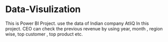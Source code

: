 # Data-Visulization
This is Power BI Project. use the data of Indian company AtliQ In this project. CEO can check the previous revenue by using year, month , region wise, top customer , top product etc.
